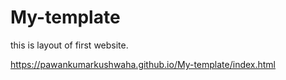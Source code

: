# My-template

this is layout of first website.

https://pawankumarkushwaha.github.io/My-template/index.html

